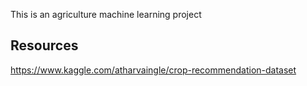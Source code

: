 This is an agriculture machine learning project

## Resources 

https://www.kaggle.com/atharvaingle/crop-recommendation-dataset

